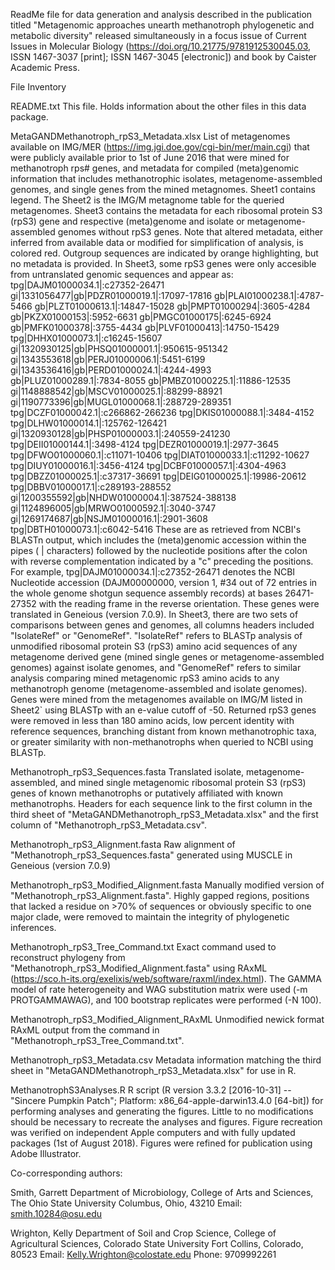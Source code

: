 ReadMe file for data generation and analysis described in the publication titled "Metagenomic approaches unearth methanotroph phylogenetic and metabolic diversity" released simultaneously in a focus issue of Current Issues in Molecular Biology (https://doi.org/10.21775/9781912530045.03, ISSN 1467-3037 [print]; ISSN 1467-3045 [electronic]) and book by Caister Academic Press.



File Inventory

README.txt
This file.
Holds information about the other files in this data package.

MetaGANDMethanotroph_rpS3_Metadata.xlsx
List of metagenomes available on IMG/MER (https://img.jgi.doe.gov/cgi-bin/mer/main.cgi) that were publicly available prior to 1st of June 2016 that were mined for methanotroph rps# genes, and metadata for compiled (meta)genomic information that includes methanotrophic isolates, metagenome-assembled genomes, and single genes from the mined metagnomes.
Sheet1 contains legend. The Sheet2 is the IMG/M metagnome table for the queried metagenomes. Sheet3 contains the metadata for each ribosomal protein S3 (rpS3) gene and respective (meta)genome and isolate or metagenome-assembled genomes without rpS3 genes. Note that altered metadata, either inferred from available data or modified for simplification of analysis, is colored red. Outgroup sequences are indicated by orange highlighting, but no metadata is provided.
In Sheet3, some rpS3 genes were only accesible from untranslated genomic sequences and appear as:
tpg|DAJM01000034.1|:c27352-26471
gi|1331056477|gb|PDZR01000019.1|:17097-17816
gb|PLAI01000238.1|:4787-5466
gb|PLZT01000613.1|:14847-15028
gb|PMPT01000294|:3605-4284
gb|PKZX01000153|:5952-6631
gb|PMGC01000175|:6245-6924
gb|PMFK01000378|:3755-4434
gb|PLVF01000413|:14750-15429
tpg|DHHX01000073.1|:c16245-15607
gi|1320930125|gb|PHSQ01000001.1|:950615-951342
gi|1343553618|gb|PERJ01000006.1|:5451-6199
gi|1343536416|gb|PERD01000024.1|:4244-4993
gb|PLUZ01000289.1|:7834-8055
gb|PMBZ01000225.1|:11886-12535
gi|1148888542|gb|MSCV01000025.1|:88299-88921
gi|1190773396|gb|MUGL01000068.1|:288729-289351
tpg|DCZF01000042.1|:c266862-266236
tpg|DKIS01000088.1|:3484-4152
tpg|DLHW01000014.1|:125762-126421
gi|1320930128|gb|PHSP01000003.1|:240559-241230
tpg|DEII01000144.1|:3498-4124
tpg|DEZR01000019.1|:2977-3645
tpg|DFWO01000060.1|:c11071-10406
tpg|DIAT01000033.1|:c11292-10627
tpg|DIUY01000016.1|:3456-4124
tpg|DCBF01000057.1|:4304-4963
tpg|DBZZ01000025.1|:c37317-36691
tpg|DEIG01000025.1|:19986-20612
tpg|DBBV01000017.1|:c289193-288552
gi|1200355592|gb|NHDW01000004.1|:387524-388138
gi|1124896005|gb|MRWO01000592.1|:3040-3747
gi|1269174687|gb|NSJM01000016.1|:2901-3608
tpg|DBTH01000073.1|:c6042-5416
These are as retrieved from NCBI's BLASTn output, which includes the (meta)genomic accession within the pipes ( | characters) followed by the nucleotide positions after the colon with reverse complementation indicated by a "c" preceding the positions. For example, tpg|DAJM01000034.1|:c27352-26471 denotes the NCBI Nucleotide accession (DAJM00000000, version 1, #34 out of 72 entries in the whole genome shotgun sequence assembly records) at bases 26471-27352 with the reading frame in the reverse orientation. These genes were translated in Geneious (version 7.0.9).
In Sheet3, there are two sets of comparisons between genes and genomes, all columns headers included "IsolateRef" or "GenomeRef". "IsolateRef" refers to BLASTp analysis of unmodified ribosomal protein S3 (rpS3) amino acid sequences of any metagenome derived gene (mined single genes or metagenome-assembled genomes) against isolate genomes, and "GenomeRef" refers to similar analysis comparing mined metagenomic rpS3 amino acids to any methanotroph genome (metagenome-assembled and isolate genomes).
Genes were mined from the metagenomes available on IMG/M listed in Sheet2` using BLASTp with an e-value cutoff of -50. Returned rpS3 genes were removed in less than 180 amino acids, low percent identity with reference sequences, branching distant from known methanotrophic taxa, or greater similarity with non-methanotrophs when queried to NCBI using BLASTp.

Methanotroph_rpS3_Sequences.fasta
Translated isolate, metagenome-assembled, and mined single metagenomic ribosomal protein S3 (rpS3) genes of known methanotrophs or putatively affiliated with known methanotrophs.
Headers for each sequence link to the first column in the third sheet of "MetaGANDMethanotroph_rpS3_Metadata.xlsx" and the first column of "Methanotroph_rpS3_Metadata.csv".

Methanotroph_rpS3_Alignment.fasta
Raw alignment of  "Methanotroph_rpS3_Sequences.fasta" generated using MUSCLE in Geneious (version 7.0.9)

Methanotroph_rpS3_Modified_Alignment.fasta
Manually modified version of "Methanotroph_rpS3_Alignment.fasta". Highly gapped regions, positions that lacked a residue on >70% of sequences or obviously specific to one major clade, were removed to maintain the integrity of phylogenetic inferences. 

Methanotroph_rpS3_Tree_Command.txt
Exact command used to reconstruct phylogeny from "Methanotroph_rpS3_Modified_Alignment.fasta" using RAxML (https://sco.h-its.org/exelixis/web/software/raxml/index.html). The GAMMA model of rate heterogeneity and WAG substitution matrix were used (-m PROTGAMMAWAG), and 100 bootstrap replicates were performed (-N 100).

Methanotroph_rpS3_Modified_Alignment_RAxML
Unmodified newick format RAxML output from the command in "Methanotroph_rpS3_Tree_Command.txt".

Methanotroph_rpS3_Metadata.csv
Metadata information matching the third sheet in "MetaGANDMethanotroph_rpS3_Metadata.xlsx" for use in R.

MethanotrophS3Analyses.R
R script (R version 3.3.2 [2016-10-31] -- "Sincere Pumpkin Patch"; Platform: x86_64-apple-darwin13.4.0 [64-bit]) for performing analyses and generating the figures. 
Little to no modifications should be necessary to recreate the analyses and figures. Figure recreation was verified on independent Apple computers and with fully updated packages (1st of August 2018). Figures were refined for publication using Adobe Illustrator.



Co-corresponding authors:

Smith, Garrett
Department of Microbiology, College of Arts and Sciences, The Ohio State University
Columbus, Ohio, 43210
Email: smith.10284@osu.edu

Wrighton, Kelly
Department of Soil and Crop Science, College of Agricultural Sciences, Colorado State University
Fort Collins, Colorado, 80523 
Email: Kelly.Wrighton@colostate.edu
Phone: 9709992261
